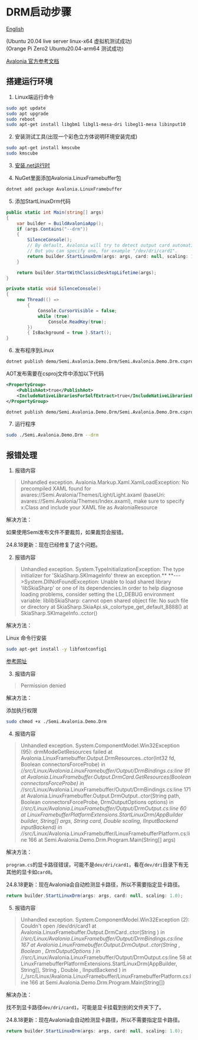 ﻿# DRM启动步骤

[English](README.md)

(Ubuntu 20.04 live server linux-x64 虚拟机测试成功)  
(Orange Pi Zero2 Ubuntu20.04-arm64 测试成功)

[Avalonia 官方参考文档](https://docs.avaloniaui.net/docs/next/guides/platforms/rpi/running-on-raspbian-lite-via-drm)

## 搭建运行环境

1. Linux端运行命令
```bash
sudo apt update
sudo apt upgrade
sudo reboot
sudo apt-get install libgbm1 libgl1-mesa-dri libegl1-mesa libinput10
```

2. 安装测试工具(出现一个彩色立方体说明环境安装完成)  
```bash
sudo apt-get install kmscube
sudo kmscube
```

3. [安装.net运行时](https://learn.microsoft.com/dotnet/core/install/linux?WT.mc_id=dotnet-35129-website)

4. NuGet里面添加Avalonia.LinuxFramebuffer包

```bash
dotnet add package Avalonia.LinuxFramebuffer
```

5. 添加StartLinuxDrm代码

```csharp
public static int Main(string[] args)
{
    var builder = BuildAvaloniaApp();
    if (args.Contains("--drm"))
    {
        SilenceConsole();
        // By default, Avalonia will try to detect output card automatically.
        // But you can specify one, for example "/dev/dri/card1".
        return builder.StartLinuxDrm(args: args, card: null, scaling: 1.0);
    }

    return builder.StartWithClassicDesktopLifetime(args);
}

private static void SilenceConsole()
{
    new Thread(() =>
        {
            Console.CursorVisible = false;
            while (true)
                Console.ReadKey(true);
        })
        { IsBackground = true }.Start();
}
```

6. 发布程序到Linux

```bash
dotnet publish demo/Semi.Avalonia.Demo.Drm/Semi.Avalonia.Demo.Drm.csproj -c Release -r linux-x64 --sc -p:PublishSingleFile=true -p:IncludeNativeLibrariesForSelfExtract=true
```

AOT发布需要在csproj文件中添加以下代码

```xml
<PropertyGroup>
    <PublishAot>true</PublishAot>
    <IncludeNativeLibrariesForSelfExtract>true</IncludeNativeLibrariesForSelfExtract>
</PropertyGroup>
```

```bash
dotnet publish demo/Semi.Avalonia.Demo.Drm/Semi.Avalonia.Demo.Drm.csproj -c Release -r linu-x64
```

7. 运行程序

```bash
sudo ./Semi.Avalonia.Demo.Drm --drm
```

## 报错处理

1. 报错内容

> Unhandled exception. Avalonia.Markup.Xaml.XamlLoadException: No precompiled XAML found for avares://Semi.Avalonia/Themes/Light/Light.axaml (baseUri: avares://Semi.Avalonia/Themes/Index.axaml), make sure to specify x:Class and include your XAML file as AvaloniaResource

解决方法：

如果使用Semi发布文件不要裁剪，如果裁剪会报错。

24.8.18更新：现在已经修复了这个问题。

2. 报错内容

> Unhandled exception. System.TypeInitializationException: The type initializer for 'SkiaSharp.SKImageInfo' threw an exception.**
    **--->System.DllNotFoundException: Unable to load shared library 'libSkiaSharp' or one of its dependencies.In order to help diagnose loading problems, consider setting the LD_DEBUG environment variable: liblibSkiaSharp: cannot open shared object file: No such file or directory
    at SkiaSharp.SkiaApi.sk_colortype_get_default_8888()
    at SkiaSharp.SKImageInfo..cctor()

解决方法：

Linux 命令行安装

```bash
sudo apt-get install -y libfontconfig1  
```

[参考网址](https://github.com/mono/SkiaSharp/issues/509)

3. 报错内容

> Permission denied

解决方法：

添加执行权限
```bash
sudo chmod +x ./Semi.Avalonia.Demo.Drm
```

4. 报错内容

> Unhandled exception. System.ComponentModel.Win32Exception (95): drmModeGetResources failed
at Avalonia.LinuxFramebuffer.Output.DrmResources..ctor(Int32 fd, Boolean connectorsForceProbe) in /_/src/Linux/Avalonia.LinuxFramebuffer/Output/DrmBindings.cs:line 91
at Avalonia.LinuxFramebuffer.Output.DrmCard.GetResources(Boolean connectorsForceProbe) in /_/src/Linux/Avalonia.LinuxFramebuffer/Output/DrmBindings.cs:line 171
at Avalonia.LinuxFramebuffer.Output.DrmOutput..ctor(String path, Boolean connectorsForceProbe, DrmOutputOptions options) in /_/src/Linux/Avalonia.LinuxFramebuffer/Output/DrmOutput.cs:line 60
at LinuxFramebufferPlatformExtensions.StartLinuxDrm(AppBuilder builder, String[] args, String card, Double scaling, IInputBackend inputBackend) in /_/src/Linux/Avalonia.LinuxFramebuffer/LinuxFramebufferPlatform.cs:line 166
at Semi.Avalonia.Demo.Drm.Program.Main(String[] args)

解决方法：

`program.cs`的显卡路径错误，可能不是`dev/dri/card1`，看在`dev/dri`目录下有无其他的显卡如`card0`。

24.8.18更新：现在Avalonia会自动检测显卡路径，所以不需要指定显卡路径。

```csharp
return builder.StartLinuxDrm(args: args, card: null, scaling: 1.0);
```

5. 报错内容
>Unhandled exception. System.ComponentModel.Win32Exception (2): Couldn't open /dev/dri/card1
at Avalonia.LinuxFramebuffer.Output.DrmCard..ctor(String ) in /_/src/Linux/Avalonia.LinuxFramebuffer/Output/DrmBindings.cs:line 167
at Avalonia.LinuxFramebuffer.Output.DrmOutput..ctor(String , Boolean , DrmOutputOptions ) in /_/src/Linux/Avalonia.LinuxFramebuffer/Output/DrmOutput.cs:line 58
at LinuxFramebufferPlatformExtensions.StartLinuxDrm(AppBuilder, String[], String , Double , IInputBackend ) in /_/src/Linux/Avalonia.LinuxFramebuffer/LinuxFramebufferPlatform.cs:line 166
at Semi.Avalonia.Demo.Drm.Program.Main(String[])

解决办法：

找不到显卡路径`dev/dri/card1`，可能是显卡挂载到别的文件夹下了。

24.8.18更新：现在Avalonia会自动检测显卡路径，所以不需要指定显卡路径。

```csharp
return builder.StartLinuxDrm(args: args, card: null, scaling: 1.0);
```